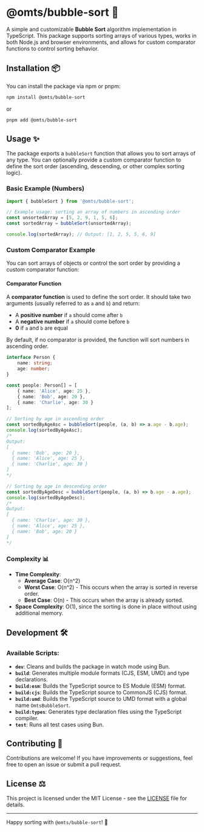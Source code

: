 # @omts/bubble-sort 🚀

A simple and customizable **Bubble Sort** algorithm implementation in TypeScript. This package supports sorting arrays of various types, works in both Node.js and browser environments, and allows for custom comparator functions to control sorting behavior.

## Installation 📦

You can install the package via npm or pnpm:

```bash
npm install @omts/bubble-sort
```

or

```bash
pnpm add @omts/bubble-sort
```

## Usage ✨

The package exports a `bubbleSort` function that allows you to sort arrays of any type. You can optionally provide a custom comparator function to define the sort order (ascending, descending, or other complex sorting logic).

### Basic Example (Numbers)

```typescript
import { bubbleSort } from '@omts/bubble-sort';

// Example usage: sorting an array of numbers in ascending order
const unsortedArray = [5, 2, 9, 1, 5, 6];
const sortedArray = bubbleSort(unsortedArray);

console.log(sortedArray); // Output: [1, 2, 5, 5, 6, 9]
```

### Custom Comparator Example

You can sort arrays of objects or control the sort order by providing a custom comparator function:

#### Comparator Function

A **comparator function** is used to define the sort order. It should take two arguments (usually referred to as `a` and `b`) and return:
- A **positive number** if `a` should come after `b`
- A **negative number** if `a` should come before `b`
- **0** if `a` and `b` are equal

By default, if no comparator is provided, the function will sort numbers in ascending order.

```typescript
interface Person {
    name: string;
    age: number;
}

const people: Person[] = [
    { name: 'Alice', age: 25 },
    { name: 'Bob', age: 20 },
    { name: 'Charlie', age: 30 }
];

// Sorting by age in ascending order
const sortedByAgeAsc = bubbleSort(people, (a, b) => a.age - b.age);
console.log(sortedByAgeAsc);
/*
Output:
[
  { name: 'Bob', age: 20 },
  { name: 'Alice', age: 25 },
  { name: 'Charlie', age: 30 }
]
*/

// Sorting by age in descending order
const sortedByAgeDesc = bubbleSort(people, (a, b) => b.age - a.age);
console.log(sortedByAgeDesc);
/*
Output:
[
  { name: 'Charlie', age: 30 },
  { name: 'Alice', age: 25 },
  { name: 'Bob', age: 20 }
]
*/
```

### Complexity 📊

- **Time Complexity**:
  - **Average Case**: O(n^2)
  - **Worst Case**: O(n^2) - This occurs when the array is sorted in reverse order.
  - **Best Case**: O(n) - This occurs when the array is already sorted.
- **Space Complexity**: O(1), since the sorting is done in place without using additional memory.

## Development 🛠️

### Available Scripts:

- **`dev`**: Cleans and builds the package in watch mode using Bun.
- **`build`**: Generates multiple module formats (CJS, ESM, UMD) and type declarations.
- **`build:esm`**: Builds the TypeScript source to ES Module (ESM) format.
- **`build:cjs`**: Builds the TypeScript source to CommonJS (CJS) format.
- **`build:umd`**: Builds the TypeScript source to UMD format with a global name `OmtsBubbleSort`.
- **`build:types`**: Generates type declaration files using the TypeScript compiler.
- **`test`**: Runs all test cases using Bun.

## Contributing 🤝

Contributions are welcome! If you have improvements or suggestions, feel free to open an issue or submit a pull request.

## License ⚖️

This project is licensed under the MIT License - see the [LICENSE](LICENSE) file for details.

---

Happy sorting with `@omts/bubble-sort`! 🎉

 